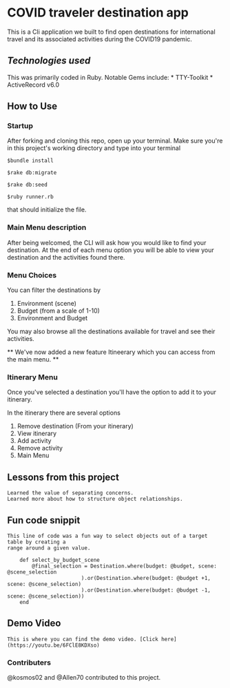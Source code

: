 # COVID traveler destination app
This is a Cli application we built to find open destinations
for international travel and its associated activities during the COVID19 pandemic.

## _Technologies used_
This was primarily coded in Ruby. Notable Gems include:
    * TTY-Toolkit
    * ActiveRecord v6.0

## How to Use

### Startup

After forking and cloning this repo, open up your terminal. Make sure you're in this project's working directory and type into your terminal
```
$bundle install

$rake db:migrate

$rake db:seed

$ruby runner.rb 
```

that should initialize the file.

### Main Menu description

After being welcomed, the CLI will ask how you would like to find your destination. At the end of each menu option you will be able to view your destination and the activities found there.

### Menu Choices

You can filter the destinations by

1. Environment (scene)
2. Budget (from a scale of 1-10)
3. Environment and Budget

You may also browse all the destinations available for travel and see their activities.

** We've now added a new feature Itineerary which you can access from the main menu. **

### Itinerary Menu

Once you've selected a destination you'll have the option to add it to your itinerary.

In the itinerary there are several options 

1. Remove destination (From your itinerary)
2. View itinerary
3. Add activity
4. Remove activity
5. Main Menu

## Lessons from this project
    Learned the value of separating concerns.
    Learned more about how to structure object relationships.

## Fun code snippit
    This line of code was a fun way to select objects out of a target table by creating a 
    range around a given value.
```
    def select_by_budget_scene
        @final_selection = Destination.where(budget: @budget, scene: @scene_selection
                        ).or(Destination.where(budget: @budget +1, scene: @scene_selection)
                        ).or(Destination.where(budget: @budget -1, scene: @scene_selection))
    end
```

## Demo Video
    This is where you can find the demo video. [Click here](https://youtu.be/6FClE8KDXso)
### Contributers 

@kosmos02 and @Allen70 contributed to this project.
